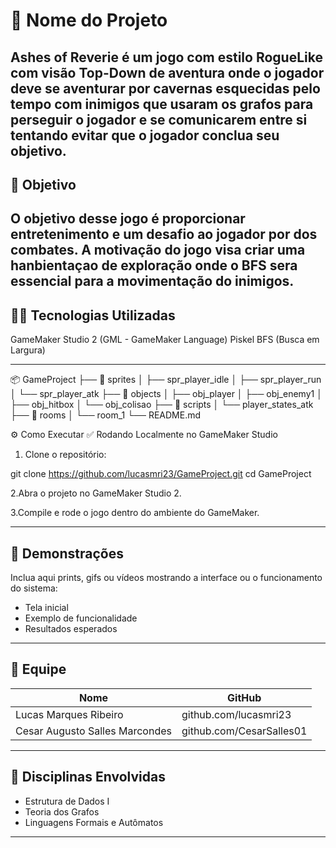 # 🚀 Nome do Projeto

Ashes of Reverie é um jogo com estilo RogueLike com visão Top-Down de aventura onde o jogador deve se aventurar por cavernas esquecidas pelo tempo com inimigos 
que usaram os grafos para perseguir o jogador e se comunicarem entre si tentando evitar que o jogador conclua seu objetivo.  
---

## 🎯 Objetivo

O objetivo desse jogo é proporcionar entretenimento e um desafio ao jogador por dos combates. A motivação do jogo visa criar uma hanbientaçao de exploração
onde o BFS sera essencial para a movimentação do inimigos.
---

## 👨‍💻 Tecnologias Utilizadas


GameMaker Studio 2 (GML - GameMaker Language)
Piskel
BFS (Busca em Largura)

---

📦 GameProject
├── 📁 sprites
│   ├── spr_player_idle
│   ├── spr_player_run
│   └── spr_player_atk
├── 📁 objects
│   ├── obj_player
│   ├── obj_enemy1
│   ├── obj_hitbox
│   └── obj_colisao
├── 📁 scripts
│   └── player_states_atk
├── 📁 rooms
│   └── room_1
└── README.md


⚙️ Como Executar
✅ Rodando Localmente no GameMaker Studio
1. Clone o repositório:

git clone https://github.com/lucasmri23/GameProject.git
cd GameProject

2.Abra o projeto no GameMaker Studio 2.

3.Compile e rode o jogo dentro do ambiente do GameMaker.

---

## 📸 Demonstrações

Inclua aqui prints, gifs ou vídeos mostrando a interface ou o funcionamento do sistema:

- Tela inicial
- Exemplo de funcionalidade
- Resultados esperados

---

## 👥 Equipe

| Nome | GitHub |
|------|--------|
| Lucas Marques Ribeiro | github.com/lucasmri23 |
| Cesar Augusto Salles Marcondes | github.com/CesarSalles01 |

---

## 🧠 Disciplinas Envolvidas

- Estrutura de Dados I
- Teoria dos Grafos
- Linguagens Formais e Autômatos

---
